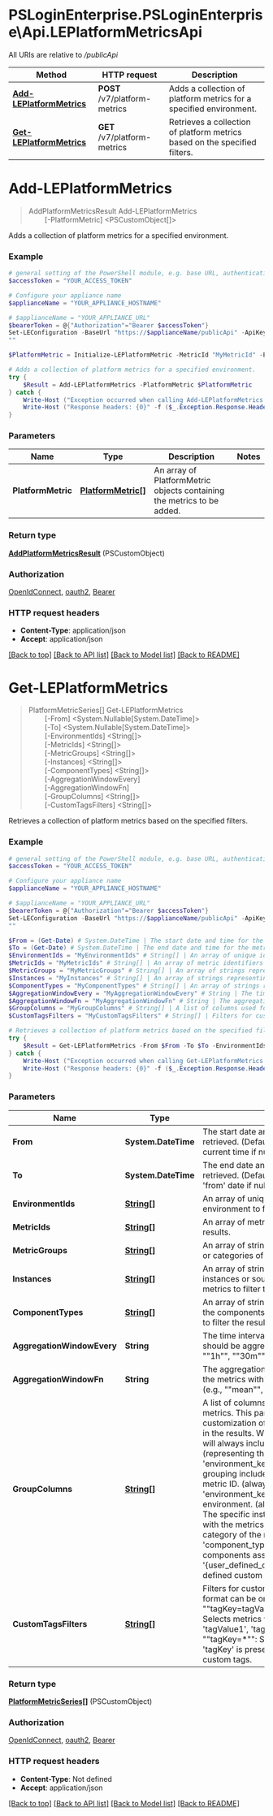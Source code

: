 # PSLoginEnterprise.PSLoginEnterprise\Api.LEPlatformMetricsApi

All URIs are relative to */publicApi*

Method | HTTP request | Description
------------- | ------------- | -------------
[**Add-LEPlatformMetrics**](LEPlatformMetricsApi.md#Add-LEPlatformMetrics) | **POST** /v7/platform-metrics | Adds a collection of platform metrics for a specified environment.
[**Get-LEPlatformMetrics**](LEPlatformMetricsApi.md#Get-LEPlatformMetrics) | **GET** /v7/platform-metrics | Retrieves a collection of platform metrics based on the specified filters.


<a id="Add-LEPlatformMetrics"></a>
# **Add-LEPlatformMetrics**
> AddPlatformMetricsResult Add-LEPlatformMetrics<br>
> &nbsp;&nbsp;&nbsp;&nbsp;&nbsp;&nbsp;&nbsp;&nbsp;[-PlatformMetric] <PSCustomObject[]><br>

Adds a collection of platform metrics for a specified environment.

### Example
```powershell
# general setting of the PowerShell module, e.g. base URL, authentication, etc
$accessToken = "YOUR_ACCESS_TOKEN"

# Configure your appliance name
$applianceName = "YOUR_APPLIANCE_HOSTNAME"

# $applianceName = "YOUR_APPLIANCE_URL"
$bearerToken = @{"Authorization"="Bearer $accessToken"}
Set-LEConfiguration -BaseUrl "https://$applianceName/publicApi" -ApiKey $bearerToken
""

$PlatformMetric = Initialize-LEPlatformMetric -MetricId "MyMetricId" -EnvironmentKey "MyEnvironmentKey" -Timestamp (Get-Date) -DisplayName "MyDisplayName" -Unit "MyUnit" -Instance "MyInstance" -Value 0 -Group "MyGroup" -ComponentType "MyComponentType" -CustomTags @{ key_example = "MyInner" } # PlatformMetric[] | An array of PlatformMetric objects containing the metrics to be added.

# Adds a collection of platform metrics for a specified environment.
try {
    $Result = Add-LEPlatformMetrics -PlatformMetric $PlatformMetric
} catch {
    Write-Host ("Exception occurred when calling Add-LEPlatformMetrics: {0}" -f ($_.ErrorDetails | ConvertFrom-Json))
    Write-Host ("Response headers: {0}" -f ($_.Exception.Response.Headers | ConvertTo-Json))
}
```

### Parameters

Name | Type | Description  | Notes
------------- | ------------- | ------------- | -------------
 **PlatformMetric** | [**PlatformMetric[]**](PlatformMetric.md)| An array of PlatformMetric objects containing the metrics to be added. | 

### Return type

[**AddPlatformMetricsResult**](AddPlatformMetricsResult.md) (PSCustomObject)

### Authorization

[OpenIdConnect](../README.md#OpenIdConnect), [oauth2](../README.md#oauth2), [Bearer](../README.md#Bearer)

### HTTP request headers

 - **Content-Type**: application/json
 - **Accept**: application/json

[[Back to top]](#) [[Back to API list]](../README.md#documentation-for-api-endpoints) [[Back to Model list]](../README.md#documentation-for-models) [[Back to README]](../README.md)

<a id="Get-LEPlatformMetrics"></a>
# **Get-LEPlatformMetrics**
> PlatformMetricSeries[] Get-LEPlatformMetrics<br>
> &nbsp;&nbsp;&nbsp;&nbsp;&nbsp;&nbsp;&nbsp;&nbsp;[-From] <System.Nullable[System.DateTime]><br>
> &nbsp;&nbsp;&nbsp;&nbsp;&nbsp;&nbsp;&nbsp;&nbsp;[-To] <System.Nullable[System.DateTime]><br>
> &nbsp;&nbsp;&nbsp;&nbsp;&nbsp;&nbsp;&nbsp;&nbsp;[-EnvironmentIds] <String[]><br>
> &nbsp;&nbsp;&nbsp;&nbsp;&nbsp;&nbsp;&nbsp;&nbsp;[-MetricIds] <String[]><br>
> &nbsp;&nbsp;&nbsp;&nbsp;&nbsp;&nbsp;&nbsp;&nbsp;[-MetricGroups] <String[]><br>
> &nbsp;&nbsp;&nbsp;&nbsp;&nbsp;&nbsp;&nbsp;&nbsp;[-Instances] <String[]><br>
> &nbsp;&nbsp;&nbsp;&nbsp;&nbsp;&nbsp;&nbsp;&nbsp;[-ComponentTypes] <String[]><br>
> &nbsp;&nbsp;&nbsp;&nbsp;&nbsp;&nbsp;&nbsp;&nbsp;[-AggregationWindowEvery] <String><br>
> &nbsp;&nbsp;&nbsp;&nbsp;&nbsp;&nbsp;&nbsp;&nbsp;[-AggregationWindowFn] <String><br>
> &nbsp;&nbsp;&nbsp;&nbsp;&nbsp;&nbsp;&nbsp;&nbsp;[-GroupColumns] <String[]><br>
> &nbsp;&nbsp;&nbsp;&nbsp;&nbsp;&nbsp;&nbsp;&nbsp;[-CustomTagsFilters] <String[]><br>

Retrieves a collection of platform metrics based on the specified filters.

### Example
```powershell
# general setting of the PowerShell module, e.g. base URL, authentication, etc
$accessToken = "YOUR_ACCESS_TOKEN"

# Configure your appliance name
$applianceName = "YOUR_APPLIANCE_HOSTNAME"

# $applianceName = "YOUR_APPLIANCE_URL"
$bearerToken = @{"Authorization"="Bearer $accessToken"}
Set-LEConfiguration -BaseUrl "https://$applianceName/publicApi" -ApiKey $bearerToken
""

$From = (Get-Date) # System.DateTime | The start date and time for the metrics to be retrieved. (Defaults to 24 hours before the current time if null) (optional)
$To = (Get-Date) # System.DateTime | The end date and time for the metrics to be retrieved. (Defaults to 24 hours after the 'from' date if null) (optional)
$EnvironmentIds = "MyEnvironmentIds" # String[] | An array of unique identifiers of the environment to filter the metrics. (optional)
$MetricIds = "MyMetricIds" # String[] | An array of metric identifiers to filter the results. (optional)
$MetricGroups = "MyMetricGroups" # String[] | An array of strings representing the groups or categories of metrics to filter the results. (optional)
$Instances = "MyInstances" # String[] | An array of strings representing the specific instances or sources associated with the metrics to filter the results. (optional)
$ComponentTypes = "MyComponentTypes" # String[] | An array of strings representing the type of the components associated with the metrics to filter the results. (optional)
$AggregationWindowEvery = "MyAggregationWindowEvery" # String | The time interval at which the metrics should be aggregated (e.g., ""10m"", ""1h"", ""30m""). (optional)
$AggregationWindowFn = "MyAggregationWindowFn" # String | The aggregation function to be applied to the metrics within each aggregation window (e.g., ""mean"", ""median"", ""min). (optional)
$GroupColumns = "MyGroupColumns" # String[] | A list of columns used for grouping the metrics. This parameter allows customization of how metrics are grouped in the results.  When specified, the grouping will always include '_measurement' (representing the metric ID) and 'environment_key'.  Available options for grouping include:  - '_measurement': The metric ID. (always included)  - 'environment_key': The key identifying the environment. (always included)  - 'instance': The specific instance or source associated with the metrics.  - 'group': The group or category of the metrics.  - 'component_type': The type of the components associated with the metrics.  - '{user_defined_custom_tag}': Any user-defined custom tags. (optional)
$CustomTagsFilters = "MyCustomTagsFilters" # String[] | Filters for custom tags. The expected format can be one of the following:  - ""tagKey=tagValue1;tagValue2;tagValue3"": Selects metrics where 'tagKey' is equal to 'tagValue1', 'tagValue2' OR 'tagValue3'.  - ""tagKey=*"": Selects metrics where 'tagKey' is present in the collection of custom tags. (optional)

# Retrieves a collection of platform metrics based on the specified filters.
try {
    $Result = Get-LEPlatformMetrics -From $From -To $To -EnvironmentIds $EnvironmentIds -MetricIds $MetricIds -MetricGroups $MetricGroups -Instances $Instances -ComponentTypes $ComponentTypes -AggregationWindowEvery $AggregationWindowEvery -AggregationWindowFn $AggregationWindowFn -GroupColumns $GroupColumns -CustomTagsFilters $CustomTagsFilters
} catch {
    Write-Host ("Exception occurred when calling Get-LEPlatformMetrics: {0}" -f ($_.ErrorDetails | ConvertFrom-Json))
    Write-Host ("Response headers: {0}" -f ($_.Exception.Response.Headers | ConvertTo-Json))
}
```

### Parameters

Name | Type | Description  | Notes
------------- | ------------- | ------------- | -------------
 **From** | **System.DateTime**| The start date and time for the metrics to be retrieved. (Defaults to 24 hours before the current time if null) | [optional] 
 **To** | **System.DateTime**| The end date and time for the metrics to be retrieved. (Defaults to 24 hours after the &#39;from&#39; date if null) | [optional] 
 **EnvironmentIds** | [**String[]**](String.md)| An array of unique identifiers of the environment to filter the metrics. | [optional] 
 **MetricIds** | [**String[]**](String.md)| An array of metric identifiers to filter the results. | [optional] 
 **MetricGroups** | [**String[]**](String.md)| An array of strings representing the groups or categories of metrics to filter the results. | [optional] 
 **Instances** | [**String[]**](String.md)| An array of strings representing the specific instances or sources associated with the metrics to filter the results. | [optional] 
 **ComponentTypes** | [**String[]**](String.md)| An array of strings representing the type of the components associated with the metrics to filter the results. | [optional] 
 **AggregationWindowEvery** | **String**| The time interval at which the metrics should be aggregated (e.g., &quot;&quot;10m&quot;&quot;, &quot;&quot;1h&quot;&quot;, &quot;&quot;30m&quot;&quot;). | [optional] 
 **AggregationWindowFn** | **String**| The aggregation function to be applied to the metrics within each aggregation window (e.g., &quot;&quot;mean&quot;&quot;, &quot;&quot;median&quot;&quot;, &quot;&quot;min). | [optional] 
 **GroupColumns** | [**String[]**](String.md)| A list of columns used for grouping the metrics. This parameter allows customization of how metrics are grouped in the results.  When specified, the grouping will always include &#39;_measurement&#39; (representing the metric ID) and &#39;environment_key&#39;.  Available options for grouping include:  - &#39;_measurement&#39;: The metric ID. (always included)  - &#39;environment_key&#39;: The key identifying the environment. (always included)  - &#39;instance&#39;: The specific instance or source associated with the metrics.  - &#39;group&#39;: The group or category of the metrics.  - &#39;component_type&#39;: The type of the components associated with the metrics.  - &#39;{user_defined_custom_tag}&#39;: Any user-defined custom tags. | [optional] 
 **CustomTagsFilters** | [**String[]**](String.md)| Filters for custom tags. The expected format can be one of the following:  - &quot;&quot;tagKey&#x3D;tagValue1;tagValue2;tagValue3&quot;&quot;: Selects metrics where &#39;tagKey&#39; is equal to &#39;tagValue1&#39;, &#39;tagValue2&#39; OR &#39;tagValue3&#39;.  - &quot;&quot;tagKey&#x3D;*&quot;&quot;: Selects metrics where &#39;tagKey&#39; is present in the collection of custom tags. | [optional] 

### Return type

[**PlatformMetricSeries[]**](PlatformMetricSeries.md) (PSCustomObject)

### Authorization

[OpenIdConnect](../README.md#OpenIdConnect), [oauth2](../README.md#oauth2), [Bearer](../README.md#Bearer)

### HTTP request headers

 - **Content-Type**: Not defined
 - **Accept**: application/json

[[Back to top]](#) [[Back to API list]](../README.md#documentation-for-api-endpoints) [[Back to Model list]](../README.md#documentation-for-models) [[Back to README]](../README.md)

